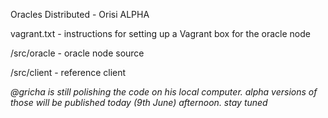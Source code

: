 Oracles Distributed - Orisi ALPHA

vagrant.txt - instructions for setting up a Vagrant box for the oracle node

/src/oracle - oracle node source

/src/client - reference client

*@gricha is still polishing the code on his local computer. alpha versions of those will be published today (9th June) afternoon. stay tuned*
